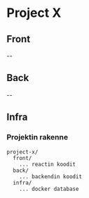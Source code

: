 # Project X

## Front
--

## Back
--

## Infra

### Projektin rakenne

```
project-x/
  front/
    ... reactin koodit
  back/
    ... backendin koodit
  infra/
    ... docker database
```

  
